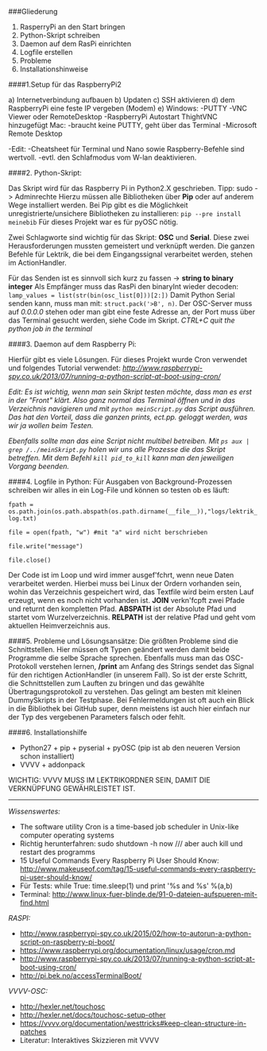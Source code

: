 
###Gliederung
1. RasperryPi an den Start bringen
2. Python-Skript schreiben
3. Daemon auf dem RasPi einrichten
4. Logfile erstellen
5. Probleme
6. Installationshinweise


####1.Setup für das RaspberryPi2

a) Internetverbindung aufbauen
b) Updaten
c) SSH aktivieren
d) dem RaspberryPi eine feste IP vergeben (Modem)
e) Windows:
	-PUTTY
	-VNC Viewer oder RemoteDesktop
	-RaspberryPi Autostart ThightVNC hinzugefügt
   Mac:
	-braucht keine PUTTY, geht über das Terminal
	-Microsoft Remote Desktop

-Edit:
-Cheatsheet für Terminal und Nano sowie Raspberry-Befehle sind wertvoll.
-evtl. den Schlafmodus vom W-lan deaktivieren.


####2. Python-Skript:

Das Skript wird für das Raspberry Pi in Python2.X geschrieben. Tipp: sudo -> Adminrechte
Hierzu müssen alle Bibliotheken über **Pip** oder auf anderem Wege installiert werden. Bei Pip gibt es
die Möglichkeit unregistrierte/unsichere Bibliotheken zu installieren: `pip --pre install meinebib`
Für dieses Projekt war es für pyOSC nötig.

Zwei Schlagworte sind wichtig für das Skript: **OSC** und **Serial**. Diese zwei Herausforderungen mussten
gemeistert und verknüpft werden. Die ganzen Befehle für Lektrik, die bei dem Eingangssignal verarbeitet werden,
stehen im ActionHandler.

Für das Senden ist es sinnvoll sich kurz zu fassen -> **string to binary integer**
Als Empfänger muss das RasPi den binaryInt wieder decoden: `lamp_values = list(str(bin(osc_list[0]))[2:])`
Damit Python Serial senden kann, muss man mit: `struct.pack('>B', n)`.
Der OSC-Server muss auf *0.0.0.0* stehen oder man gibt eine feste Adresse an, der Port muss über das
Terminal gesucht werden, siehe Code im Skript.
*CTRL+C quit the python job in the terminal*


####3. Daemon auf dem Raspberry Pi:

Hierfür gibt es viele Lösungen. Für dieses Projekt wurde Cron verwendet und folgendes Tutorial verwendet:
*http://www.raspberrypi-spy.co.uk/2013/07/running-a-python-script-at-boot-using-cron/*

_Edit:_
_Es ist wichtig, wenn man sein Skript testen möchte, dass man es erst in der "Front" klärt. Also ganz normal
das Terminal öffnen und in das Verzeichnis navigieren und mit `python meinScript.py` das Script ausführen.
Das hat den Vorteil, dass die ganzen *prints*, ect.pp. geloggt werden, was wir ja wollen beim Testen._

_Ebenfalls sollte man das eine Script nicht multibel betreiben. Mit `ps aux | grep /../meinSkript.py` holen wir uns
alle Prozesse die das Skript betreffen. Mit dem Befehl `kill pid_to_kill` kann man den jeweiligen Vorgang beenden._


####4. Logfile in Python:
Für Ausgaben von Background-Prozessen schreiben wir alles in ein Log-File und können so testen ob es läuft:

`fpath = os.path.join(os.path.abspath(os.path.dirname(__file__)),"logs/lektrik_log.txt)`

`file = open(fpath, "w") #mit "a" wird nicht berschrieben`

`file.write("message")`

`file.close()`

Der Code ist im Loop und wird immer ausgef\'fchrt, wenn neue Daten verarbeitet werden. Hierbei muss bei Linux
der Ordern vorhanden sein, wohin das Verzeichnis gespeichert wird, das Textfile wird beim ersten Lauf erzeugt,
wenn es noch nicht vorhanden ist. **JOIN** verkn\'fcpft zwei Pfade und returnt den kompletten Pfad. **ABSPATH** ist der
Absolute Pfad und startet vom Wurzelverzeichnis. **RELPATH** ist der relative Pfad und geht vom aktuellen Heimverzeichnis aus.


####5. Probleme und Lösungsansätze:
Die größten Probleme sind die Schnittstellen. Hier müssen oft Typen geändert werden damit beide Programme die selbe
Sprache sprechen. Ebenfalls muss man das OSC-Protokoll verstehen lernen, **/print** am Anfang des Strings sendet das Signal für den richtigen ActionHandler (in unserem Fall). So ist der erste Schritt, die Schnittstellen zum Lauften zu bringen und das gewählte Übertragungsprotokoll zu verstehen. Das gelingt am besten mit kleinen DummySkripts in der Testphase. Bei Fehlermeldungen ist oft auch ein Blick in die Bibliothek bei GitHub super, denn meistens ist auch hier einfach nur der Typ des vergebenen Parameters falsch oder fehlt. 


####6. Installationshilfe
- Python27 + pip + pyserial + pyOSC (pip ist ab den neueren Version schon installiert)
- VVVV + addonpack

WICHTIG: VVVV MUSS IM LEKTRIKORDNER SEIN, DAMIT DIE VERKNÜPFUNG GEWÄHRLEISTET IST.
_________________________________________________________________________________
*Wissenswertes:*
* The software utility Cron is a time-based job scheduler in Unix-like computer operating systems
* Richtig herunterfahren: sudo shutdown -h now /// aber auch kill und restart des programms
* 15 Useful Commands Every Raspberry Pi User Should Know: http://www.makeuseof.com/tag/15-useful-commands-every-raspberry-pi-user-should-know/
* Für Tests: while True: time.sleep(1) und print '%s and %s' %(a,b)
* Terminal: http://www.linux-fuer-blinde.de/91-0-dateien-aufspueren-mit-find.html

*RASPI:*
* http://www.raspberrypi-spy.co.uk/2015/02/how-to-autorun-a-python-script-on-raspberry-pi-boot/
* https://www.raspberrypi.org/documentation/linux/usage/cron.md
* http://www.raspberrypi-spy.co.uk/2013/07/running-a-python-script-at-boot-using-cron/
* http://pi.bek.no/accessTerminalBoot/

*VVVV-OSC:*
* http://hexler.net/touchosc
* http://hexler.net/docs/touchosc-setup-other
* https://vvvv.org/documentation/westtricks#keep-clean-structure-in-patches
* Literatur: Interaktives Skizzieren mit VVVV

